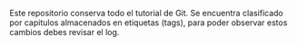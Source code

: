 Este repositorio conserva todo el tutorial de Git. Se encuentra clasificado por capitulos almacenados en etiquetas (tags), para poder observar estos cambios debes revisar el log.
